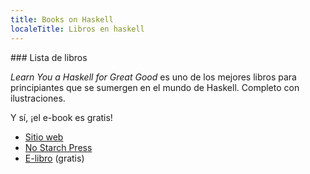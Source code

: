 ```yaml
---
title: Books on Haskell
localeTitle: Libros en haskell
---
```

\### Lista de libros

_Learn You a Haskell for Great Good_ es uno de los mejores libros para principiantes que se sumergen en el mundo de Haskell. Completo con ilustraciones.

Y sí, ¡el e-book es gratis!

*   [Sitio web](http://learnyouahaskell.com/)
*   [No Starch Press](https://nostarch.com/lyah.htm)
*   [E-libro](http://learnyouahaskell.com/chapters) (gratis)
